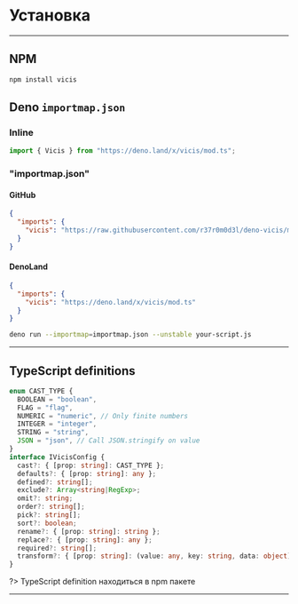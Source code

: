 # Установка

---

## NPM

```bash
npm install vicis
```

## Deno `importmap.json`

### Inline

```javascript
import { Vicis } from "https://deno.land/x/vicis/mod.ts";
```

### "importmap.json"

#### GitHub

```json
{
  "imports": {
    "vicis": "https://raw.githubusercontent.com/r37r0m0d3l/deno-vicis/master/mod.ts"
  }
}
```

#### DenoLand

```json
{
  "imports": {
    "vicis": "https://deno.land/x/vicis/mod.ts"
  }
}
```

```bash
deno run --importmap=importmap.json --unstable your-script.js
```

---

## TypeScript definitions

```typescript
enum CAST_TYPE {
  BOOLEAN = "boolean",
  FLAG = "flag",
  NUMERIC = "numeric", // Only finite numbers
  INTEGER = "integer",
  STRING = "string",
  JSON = "json", // Call JSON.stringify on value
}
interface IVicisConfig {
  cast?: { [prop: string]: CAST_TYPE };
  defaults?: { [prop: string]: any };
  defined?: string[];
  exclude?: Array<string|RegExp>;
  omit?: string;
  order?: string[];
  pick?: string[];
  sort?: boolean;
  rename?: { [prop: string]: string };
  replace?: { [prop: string]: any };
  required?: string[];
  transform?: { [prop: string]: (value: any, key: string, data: object) => any | Function };
}
```

?> TypeScript definition находиться в npm пакете

---
